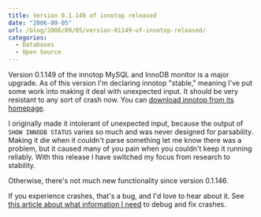 ```yaml
---
title: Version 0.1.149 of innotop released
date: "2006-09-05"
url: /blog/2006/09/05/version-01149-of-innotop-released/
categories:
  - Databases
  - Open Source
---
```

Version 0.1.149 of the innotop MySQL and InnoDB monitor is a major upgrade. As of this version I'm declaring innotop "stable," meaning I've put some work into making it deal with unexpected input. It should be very resistant to any sort of crash now. You can [download innotop from its homepage][1].

I originally made it intolerant of unexpected input, because the output of `SHOW INNODB STATUS` varies so much and was never designed for parsability. Making it die when it couldn't parse something let me know there was a problem, but it caused many of you pain when you couldn't keep it running reliably. With this release I have switched my focus from research to stability.

Otherwise, there's not much new functionality since version 0.1.146.

If you experience crashes, that's a bug, and I'd love to hear about it. See [this article about what information I need][2] to debug and fix crashes.

 [1]: http://www.xaprb.com/innotop/
 [2]: /blog/2006/08/02/what-to-do-when-innotop-crashes/
